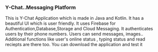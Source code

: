 <h3>Y-Chat..Messaging Platform</h3>
<p>
This is Y-Chat Application which is made in Java and Kotlin. It has a beautiful UI which is user friendly. It uses Firebase for Authentication,Database,Storage and Cloud Messaging.
It authenticates users by their phone numbers.
Users can send messages, images..
Additional functions like user's online status , typing status and read reciepts are there too.
You can download the application and test it
</p>
